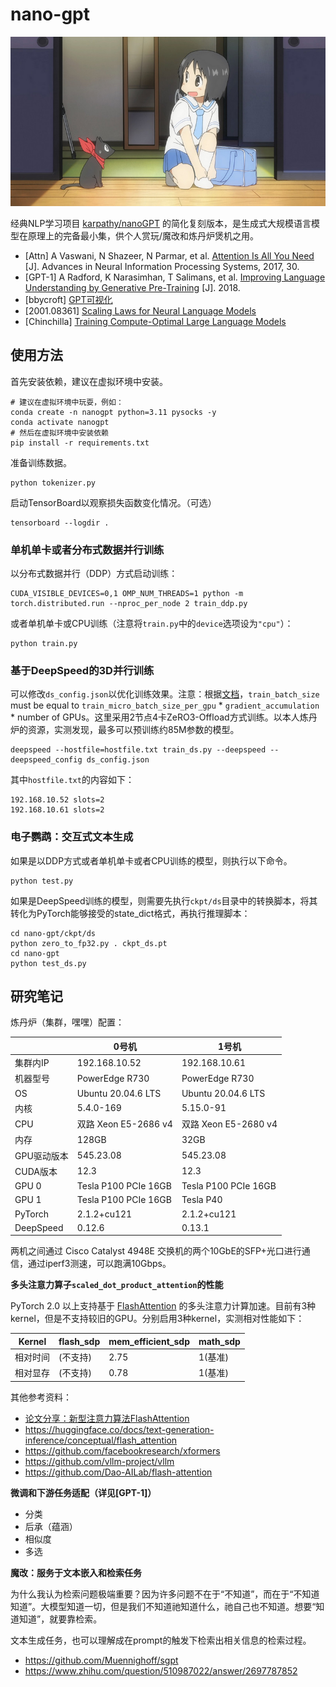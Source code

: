 
# nano-gpt

![ ](./nano.jpg)

经典NLP学习项目 [karpathy/nanoGPT](https://github.com/karpathy/nanoGPT) 的简化复刻版本，是生成式大规模语言模型在原理上的完备最小集，供个人赏玩/魔改和炼丹炉煲机之用。

- [Attn] A Vaswani, N Shazeer, N Parmar, et al. [Attention Is All You Need](https://arxiv.org/abs/1706.03762) [J]. Advances in Neural Information Processing Systems, 2017, 30.
- [GPT-1] A Radford, K Narasimhan, T Salimans, et al. [Improving Language Understanding by Generative Pre-Training](https://s3-us-west-2.amazonaws.com/openai-assets/research-covers/language-unsupervised/language_understanding_paper.pdf) [J]. 2018.
- [bbycroft] [GPT可视化](https://bbycroft.net/llm)
- [2001.08361] [Scaling Laws for Neural Language Models](https://arxiv.org/abs/2001.08361)
- [Chinchilla] [Training Compute-Optimal Large Language Models](https://arxiv.org/abs/2203.15556)

## 使用方法

首先安装依赖，建议在虚拟环境中安装。

```
# 建议在虚拟环境中玩耍，例如：
conda create -n nanogpt python=3.11 pysocks -y
conda activate nanogpt
# 然后在虚拟环境中安装依赖
pip install -r requirements.txt
```

准备训练数据。

```
python tokenizer.py
```

启动TensorBoard以观察损失函数变化情况。（可选）

```
tensorboard --logdir .
```

### 单机单卡或者分布式数据并行训练

以分布式数据并行（DDP）方式启动训练：

```
CUDA_VISIBLE_DEVICES=0,1 OMP_NUM_THREADS=1 python -m torch.distributed.run --nproc_per_node 2 train_ddp.py
```

或者单机单卡或CPU训练（注意将`train.py`中的`device`选项设为`"cpu"`）：

```
python train.py
```

### 基于DeepSpeed的3D并行训练

可以修改`ds_config.json`以优化训练效果。注意：根据[文档](https://www.deepspeed.ai/docs/config-json/)，`train_batch_size` must be equal to `train_micro_batch_size_per_gpu` * `gradient_accumulation` * number of GPUs。这里采用2节点4卡ZeRO3-Offload方式训练。以本人炼丹炉的资源，实测发现，最多可以预训练约85M参数的模型。

```
deepspeed --hostfile=hostfile.txt train_ds.py --deepspeed --deepspeed_config ds_config.json
```

其中`hostfile.txt`的内容如下：

```
192.168.10.52 slots=2
192.168.10.61 slots=2
```

### 电子鹦鹉：交互式文本生成

如果是以DDP方式或者单机单卡或者CPU训练的模型，则执行以下命令。

```
python test.py
```

如果是DeepSpeed训练的模型，则需要先执行`ckpt/ds`目录中的转换脚本，将其转化为PyTorch能够接受的state_dict格式，再执行推理脚本：

```
cd nano-gpt/ckpt/ds
python zero_to_fp32.py . ckpt_ds.pt
cd nano-gpt
python test_ds.py
```

## 研究笔记

炼丹炉（集群，嘿嘿）配置：

||0号机|1号机|
|--|--|--|
|集群内IP|192.168.10.52|192.168.10.61|
|机器型号|PowerEdge R730|PowerEdge R730|
|OS|Ubuntu 20.04.6 LTS|Ubuntu 20.04.6 LTS|
|内核|5.4.0-169|5.15.0-91|
|CPU|双路 Xeon E5-2686 v4|双路 Xeon E5-2680 v4|
|内存|128GB|32GB|
|GPU驱动版本|545.23.08|545.23.08|
|CUDA版本|12.3|12.3|
|GPU 0|Tesla P100 PCIe 16GB|Tesla P100 PCIe 16GB|
|GPU 1|Tesla P100 PCIe 16GB|Tesla P40|
|PyTorch|2.1.2+cu121|2.1.2+cu121|
|DeepSpeed|0.12.6|0.13.1|

两机之间通过 Cisco Catalyst 4948E 交换机的两个10GbE的SFP+光口进行通信，通过iperf3测速，可以跑满10Gbps。

**多头注意力算子`scaled_dot_product_attention`的性能**

PyTorch 2.0 以上支持基于 [FlashAttention](https://arxiv.org/abs/2205.14135) 的多头注意力计算加速。目前有3种kernel，但是不支持较旧的GPU。分别启用3种kernel，实测相对性能如下：

|Kernel|flash_sdp|mem_efficient_sdp|math_sdp|
|------|------|----|--|
|相对时间|(不支持)|2.75|1(基准)|
|相对显存|(不支持)|0.78|1(基准)|

其他参考资料：

- [论文分享：新型注意力算法FlashAttention](https://www.bilibili.com/video/BV1zs4y1J7tb/)
- https://huggingface.co/docs/text-generation-inference/conceptual/flash_attention
- https://github.com/facebookresearch/xformers
- https://github.com/vllm-project/vllm
- https://github.com/Dao-AILab/flash-attention

**微调和下游任务适配（详见[GPT-1]）**

- 分类
- 后承（蕴涵）
- 相似度
- 多选

**魔改：服务于文本嵌入和检索任务**

为什么我认为检索问题极端重要？因为许多问题不在于“不知道”，而在于“不知道知道”。大模型知道一切，但是我们不知道祂知道什么，祂自己也不知道。想要“知道知道”，就要靠检索。

文本生成任务，也可以理解成在prompt的触发下检索出相关信息的检索过程。

- https://github.com/Muennighoff/sgpt
- https://www.zhihu.com/question/510987022/answer/2697787852
